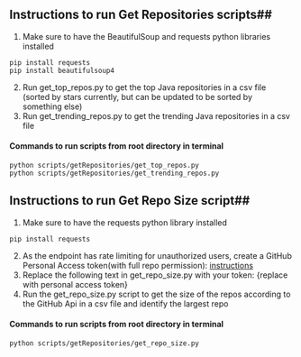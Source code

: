 ## Instructions to run Get Repositories scripts##
1) Make sure to have the BeautifulSoup and requests python libraries installed
```
pip install requests
pip install beautifulsoup4
```
2) Run get_top_repos.py to get the top Java repositories in a csv file (sorted by stars currently, but can be updated to be sorted by something else)
3) Run get_trending_repos.py to get the trending Java repositories in a csv file 

#### Commands to run scripts from root directory in terminal
```
python scripts/getRepositories/get_top_repos.py
python scripts/getRepositories/get_trending_repos.py
```

## Instructions to run Get Repo Size script##
1) Make sure to have the requests python library installed
```
pip install requests
```
2) As the endpoint has rate limiting for unauthorized users, create a GitHub Personal Access token(with full repo permission): [instructions](https://docs.github.com/en/authentication/keeping-your-account-and-data-secure/creating-a-personal-access-token)
3) Replace the following text in get_repo_size.py with your token: {replace with personal access token}
4) Run the get_repo_size.py script to get the size of the repos according to the GitHub Api in a csv file and identify the largest repo

#### Commands to run scripts from root directory in terminal
```
python scripts/getRepositories/get_repo_size.py
```
